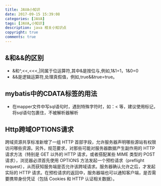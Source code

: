 ```yaml
---
title: JAVA小知识
date: 2017-09-15 15:39:08
categories: [JAVA]
tags: [JAVA,小知识]
description: java 相关小知识点
copyright: true
comments: true
---
```

<!-- more -->

## &和&&的区别
* &和^,<<,<<<,|同属于位运算符,其中&是按位与,例如,1&1=1，1&0=0
* &&是逻辑运算符,处理真假值，例如,true&&true=true。

## mybatis中的CDATA标签的用法
* 在mapper文件中写sql语句时，遇到特殊字符时，如：< 等，建议使用<![CDATA[ sql 语句 ]]>标记，将sql语句包裹住，不被解析器解析


## Http跨域OPTIONS请求
跨域资源共享标准新增了一组 HTTP 首部字段，允许服务器声明哪些源站有权限访问哪些资源。另外，规范要求，对那些可能对服务器数据产生副作用的 HTTP 请求方法（特别是 GET 以外的 HTTP 请求，或者搭配某些 MIME 类型的 POST 请求），浏览器必须首先使用 OPTIONS 方法发起一个预检请求（preflight request），从而获知服务端是否允许该跨域请求。服务器确认允许之后，才发起实际的 HTTP 请求。在预检请求的返回中，服务器端也可以通知客户端，是否需要携带身份凭证（包括 Cookies 和 HTTP 认证相关数据）。
